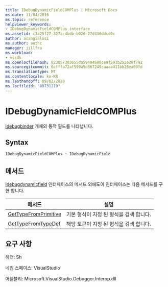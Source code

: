 ```yaml
---
title: IDebugDynamicFieldCOMPlus | Microsoft Docs
ms.date: 11/04/2016
ms.topic: reference
helpviewer_keywords:
- IDebugDynamicFieldCOMPlus interface
ms.assetid: c3a25f27-327a-4bdb-b026-27d436ddcd0c
author: acangialosi
ms.author: anthc
manager: jillfra
ms.workload:
- vssdk
ms.openlocfilehash: 823057303655da59494680ce9f591b252e28f792
ms.sourcegitcommit: 6cfffa72af599a9d667249caaaa411bb28ea69fd
ms.translationtype: MT
ms.contentlocale: ko-KR
ms.lasthandoff: 09/02/2020
ms.locfileid: "80731219"
---
```

# <a name="idebugdynamicfieldcomplus"></a>IDebugDynamicFieldCOMPlus
[Idebugbinder](../../../extensibility/debugger/reference/idebugbinder.md) 개체의 동적 필드를 나타냅니다.

## <a name="syntax"></a>Syntax

```
IDebugDynamicFieldCOMPlus : IDebugDynamicField
```

## <a name="methods"></a>메서드
 [Idebugdynamicfield](../../../extensibility/debugger/reference/idebugdynamicfield.md) 인터페이스의 메서드 외에도이 인터페이스는 다음 메서드를 구현 합니다.

|메서드|설명|
|------------|-----------------|
|[GetTypeFromPrimitive](../../../extensibility/debugger/reference/idebugdynamicfieldcomplus-gettypefromprimitive.md)|기본 형식이 지정 된 형식을 검색 합니다.|
|[GetTypeFromTypeDef](../../../extensibility/debugger/reference/idebugdynamicfieldcomplus-gettypefromtypedef.md)|해당 토큰이 지정 된 형식을 검색 합니다.|

## <a name="requirements"></a>요구 사항
 헤더: Sh

 네임 스페이스: VisualStudio

 어셈블리: Microsoft.VisualStudio.Debugger.Interop.dll
